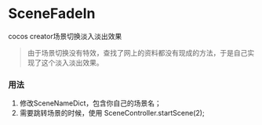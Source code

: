 # SceneFadeIn
cocos creator场景切换淡入淡出效果

> 由于场景切换没有特效，查找了网上的资料都没有现成的方法，于是自己实现了这个淡入淡出效果。
### 用法
1. 修改SceneNameDict，包含你自己的场景名；
2. 需要跳转场景的时候，使用 SceneController.startScene(2);
